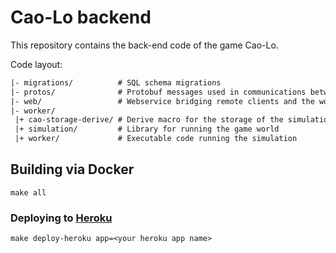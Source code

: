 # Cao-Lo backend

This repository contains the back-end code of the game Cao-Lo.

Code layout:

```txt
|- migrations/          # SQL schema migrations
|- protos/              # Protobuf messages used in communications between web and worker services
|- web/                 # Webservice bridging remote clients and the worker
|- worker/
 |+ cao-storage-derive/ # Derive macro for the storage of the simulation/
 |+ simulation/         # Library for running the game world
 |+ worker/             # Executable code running the simulation
```

## Building via Docker

```
make all
```

### Deploying to [Heroku](https://heroku.com)

`make deploy-heroku app=<your heroku app name>`
